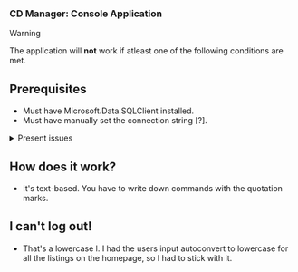 ### CD Manager: Console Application

> [!WARNING]
> The application will __not__ work if atleast one of the following conditions are met.
>

## Prerequisites
* Must have Microsoft.Data.SQLClient installed.
* Must have manually set the connection string [?].


<details>
<summary>Present issues</summary>
<br>
  <details>
  <summary>The connection string</summary>
  <br>
  * Make sure that https://learn.microsoft.com/en-us/sql/connect/ado-net/download-microsoft-sqlclient-data-provider?view=sql-server-ver17 is installed on your device. Refer to the hyperlink.
  </details>
  
  <details>
  <summary>Getting sent to the menuscreen</summary>
  <br>
  * Upon failing a command, it sends you back to the menuscreen. It was taking up too much of my time, I just wanted to make it work. 
  </details>
</details>


## How does it work?
* It's text-based. You have to write down commands with the quotation marks.

## I can't log out!
* That's a lowercase l. I had the users input autoconvert to lowercase for all the listings on the homepage, so I had to stick with it.
